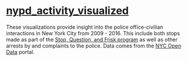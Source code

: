 # [nypd_activity_visualized](https://natashamathur.github.io/nypd_activity_visualized/)

These visualizations provide insight into the police office-civilian interactions in New York City from 2009 - 2016. This include both stops made as part of the [Stop, Question, and Frisk program](https://en.wikipedia.org/wiki/Stop-and-frisk_in_New_York_City) as well as other arrests by and complaints to the police. Data comes from the [NYC Open Data](https://opendata.cityofnewyork.us/data/) portal. 

